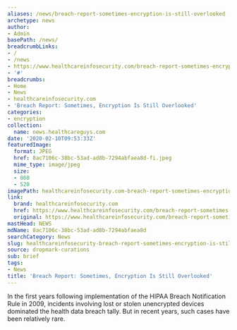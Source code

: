 ```yaml
---
aliases: /news/breach-report-sometimes-encryption-is-still-overlooked
archetype: news
author:
- Admin
basePath: /news/
breadcrumbLinks:
- /
- /news
- https://www.healthcareinfosecurity.com/breach-report-sometimes-encryption-still-overlooked-a-13696
- '#'
breadcrumbs:
- Home
- News
- healthcareinfosecurity.com
- 'Breach Report: Sometimes, Encryption Is Still Overlooked'
categories:
- encryption
collection:
  name: news.healthcareguys.com
date: '2020-02-10T09:53:33Z'
featuredImage:
  format: JPEG
  href: 8ac7106c-38bc-53ad-ad8b-7294abfaea8d-fi.jpeg
  mime_type: image/jpeg
  size:
  - 860
  - 520
imagePath: healthcareinfosecurity.com-breach-report-sometimes-encryption-is-still-overlooked
link:
  brand: healthcareinfosecurity.com
  href: https://www.healthcareinfosecurity.com/breach-report-sometimes-encryption-still-overlooked-a-13696
  original: https://www.healthcareinfosecurity.com/breach-report-sometimes-encryption-still-overlooked-a-13696
mastHead: NEWS
mdName: 8ac7106c-38bc-53ad-ad8b-7294abfaea8d
searchCategory: News
slug: healthcareinfosecurity-breach-report-sometimes-encryption-is-still-overlooked
source: dropmark-curations
sub: brief
tags:
- News
title: 'Breach Report: Sometimes, Encryption Is Still Overlooked'
---
```


In the first years following implementation of the HIPAA Breach Notification Rule in 2009, incidents involving lost or stolen unencrypted devices dominated the health data breach tally. But in recent years, such cases have been relatively rare.